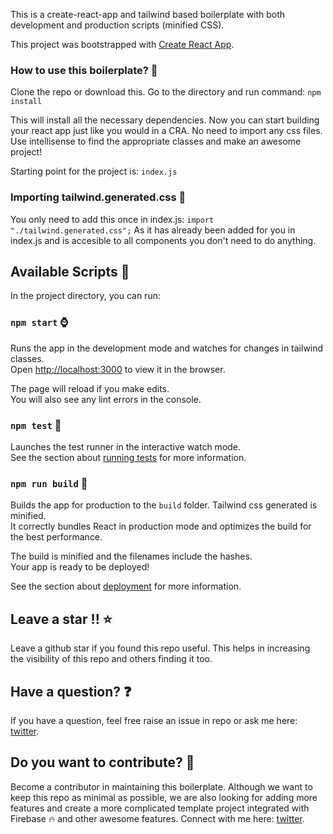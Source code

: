 This is a create-react-app and tailwind based boilerplate with both development and production scripts (minified CSS).

This project was bootstrapped with [Create React App](https://github.com/facebook/create-react-app).

### How to use this boilerplate? :blue_heart:

Clone the repo or download this. Go to the directory and run command:
`npm install`

This will install all the necessary dependencies.
Now you can start building your react app just like you would in a CRA. No need to import any css files. Use intellisense to find the appropriate classes and make an awesome project!

Starting point for the project is: `index.js`

### Importing tailwind.generated.css :rocket:

You only need to add this once in index.js:
`import "./tailwind.generated.css";`
As it has already been added for you in index.js and is accesible to all components you don't need to do anything.

## Available Scripts :penguin:

In the project directory, you can run:

### `npm start` :watch:

Runs the app in the development mode and watches for changes in tailwind classes.<br />
Open [http://localhost:3000](http://localhost:3000) to view it in the browser.

The page will reload if you make edits.<br />
You will also see any lint errors in the console.

### `npm test` :briefcase:

Launches the test runner in the interactive watch mode.<br />
See the section about [running tests](https://facebook.github.io/create-react-app/docs/running-tests) for more information.

### `npm run build` :hammer:

Builds the app for production to the `build` folder. Tailwind css generated is minified.<br />
It correctly bundles React in production mode and optimizes the build for the best performance.

The build is minified and the filenames include the hashes.<br />
Your app is ready to be deployed!

See the section about [deployment](https://facebook.github.io/create-react-app/docs/deployment) for more information.

## Leave a star !! :star:

Leave a github star if you found this repo useful. This helps in increasing the visibility of this repo and others finding it too.

## Have a question? :question:

If you have a question, feel free raise an issue in repo or ask me here: [twitter](https://twitter.com/RajeevSinghN).

## Do you want to contribute? :gift:

Become a contributor in maintaining this boilerplate.
Although we want to keep this repo as minimal as possible, we are also looking for adding more features and create a more complicated template project integrated with Firebase :fire: and other awesome features. Connect with me here: [twitter](https://twitter.com/RajeevSinghN).
